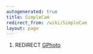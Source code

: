```yaml
---
autogenerated: true
title: SimpleCam
redirect_from: /wiki/SimpleCam
layout: page
---
```


1.  REDIRECT [GPhoto](GPhoto "wikilink")
